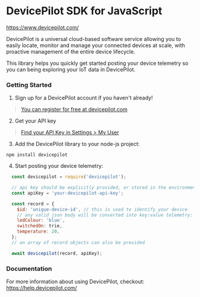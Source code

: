 # DevicePilot SDK for JavaScript

https://www.devicepilot.com/

DevicePilot is a universal cloud-based software service allowing you to easily locate, monitor and manage your connected devices at scale, with proactive management of the entire device lifecycle.

This library helps you quickly get started posting your device telemetry so you can being exploring your IoT data in DevicePilot.

### Getting Started

1. Sign up for a DevicePilot account if you haven't already!

> [You can register for free at devicepilot.com](https://app.devicepilot.com/#/user/register)

2. Get your API key

> [Find your API Key in Settings > My User](https://app.devicepilot.com/#/settings/my-user)

3. Add the DevicePilot library to your node-js project:

```
npm install devicepilot
```

4. Start posting your device telemetry:

```javascript
  const devicepilot = require('devicepilot');

  // api key should be explicitly provided, or stored in the environmental variable DP_API_KEY
  const apiKey = 'your-devicepilot-api-key';

  const record = {
    $id: 'unique-device-id', // this is used to identify your device
    // any valid json body will be converted into key:value telemetry:
    ledColour: 'blue',
    switchedOn: trie,
    temperature: 20,
  };
  // an array of record objects can also be provided

  await devicepilot(record, apiKey);
```

### Documentation

For more information about using DevicePilot, checkout: https://help.devicepilot.com/
